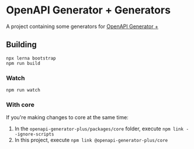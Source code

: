 # OpenAPI Generator + Generators

A project containing some generators for [OpenAPI Generator +](https://github.com/karlvr/openapi-generator-plus)

## Building

```
npx lerna bootstrap
npm run build
```

### Watch

```
npm run watch
```

### With core

If you're making changes to core at the same time:

1. In the `openapi-generator-plus/packages/core` folder, execute `npm link --ignore-scripts`
2. In this project, execute `npm link @openapi-generator-plus/core`
